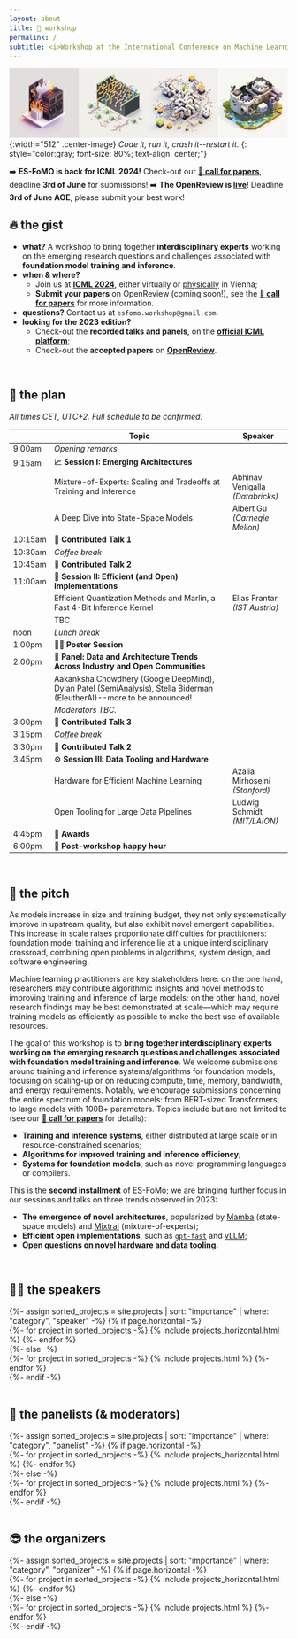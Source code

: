 ```yaml
---
layout: about
title: 🏡 workshop
permalink: /
subtitle: <i>Workshop at the International Conference on Machine Learning (ICML) 2024.</i>
---
```


![Banner](assets/img/banner.png){:width="512" .center-image}
*Code it, run it, crash it--restart it.*
{: style="color:gray; font-size: 80%; text-align: center;"}

➡️ **ES-FoMO is back for ICML 2024!** Check-out our [**📝 call for papers**](/call/), deadline **3rd of June** for submissions!
➡️ **The OpenReview is [live](https://openreview.net/group?id=ICML.cc/2024/Workshop/ES-FoMo-II)**! Deadline **3rd of June AOE**, please submit your best work!

## 🔥 the gist

* **what?** A workshop to bring together **interdisciplinary experts** working on the emerging research questions and challenges associated with **foundation model training and inference**.
* **when & where?**
  * Join us at **[ICML 2024](https://icml.cc)**, either virtually or [physically](https://maps.app.goo.gl/9Vf8oroxYyiUf2bb7) in Vienna;  
  * **Submit your papers** on OpenReview (coming soon!), see the [**📝 call for papers**](/call/) for more information.
* **questions?** Contact us at `esfomo.workshop@gmail.com`.
* **looking for the 2023 edition?**
  * Check-out the **recorded talks and panels**, on the **[official ICML platform](https://icml.cc/virtual/2023/workshop/21479)**;
  * Check-out the **accepted papers** on **[OpenReview](https://openreview.net/group?id=ICML.cc/2023/Workshop/ES-FoMO)**.

<br>

## 📆 the plan
*All times CET, UTC+2. Full schedule to be confirmed.*

|        | Topic                                                                                                                  | Speaker                               |
|--------|------------------------------------------------------------------------------------------------------------------------|---------------------------------------|
| 9:00am | *Opening remarks*                                                                                                      |                                       |
| 9:15am | **📈 Session I: Emerging Architectures**                                                                               |                                       |
|        | Mixture-of-Experts: Scaling and Tradeoffs at Training and Inference                                                    | Abhinav Venigalla <br> *(Databricks)* |
|        | A Deep Dive into State-Space Models                                                                                    | Albert Gu <br> *(Carnegie Mellon)*    |
| 10:15am | 🎤 **Contributed Talk 1**                                                                                              |                                       |
| 10:30am | *Coffee break*                                                                                                         |                                       |
| 10:45am | 🎤 **Contributed Talk 2**                                                                                              |                                       |
| 11:00am | 🚀 **Session II: Efficient (and Open) Implementations**                                                                |                                       |
|        | Efficient Quantization Methods and Marlin, a Fast 4-Bit Inference Kernel                                               | Elias Frantar <br> *(IST Austria)*    |
|        | TBC                                                                                                                    |                                       |
| noon   | *Lunch break*                                                                                                          |                                       |
| 1:00pm | 🧑‍🎓 **Poster Session**                                                                                               |                                       |
| 2:00pm | 💬 **Panel: Data and Architecture Trends Across Industry and Open Communities**                                        |                                       |
|        | Aakanksha Chowdhery (Google DeepMind), Dylan Patel (SemiAnalysis), Stella Biderman (EleutherAI)--more to be announced! |                                       |
|        | *Moderators TBC.*                                                                                                      |                                       |
| 3:00pm | 🎤 **Contributed Talk 3**                                                                                              |                                       |
| 3:15pm | *Coffee break*                                                                                                         |                                       |
| 3:30pm | 🎤 **Contributed Talk 2**                                                                                              |                                       |
| 3:45pm | ⚙️ **Session III: Data Tooling and Hardware**                                                                          |                                       |
|        | Hardware for Efficient Machine Learning                                                                                | Azalia Mirhoseini <br> *(Stanford)*   |
|        | Open Tooling for Large Data Pipelines                                                                                  | Ludwig Schmidt <br> *(MIT/LAION)*     |
| 4:45pm | 🏅 **Awards**                                                                                                          |                                       |
| 6:00pm | 🎉 **Post-workshop happy hour**                                                                                        |                |

<br>

## 🦾 the pitch

As models increase in size and training budget, they not only systematically improve in upstream quality, but also exhibit novel emergent capabilities. This increase in scale raises proportionate difficulties for practitioners: foundation model training and inference lie at a unique interdisciplinary crossroad, combining open problems in algorithms, system design, and software engineering. 

Machine learning practitioners are key stakeholders here: on the one hand, researchers may contribute algorithmic insights and novel methods to improving training and inference of large models; on the other hand, novel research findings may be best demonstrated at scale—which may require training models as efficiently as possible to make the best use of available resources. 

The goal of this workshop is to **bring together interdisciplinary experts working on the emerging research questions and challenges associated with foundation model training and inference**. We welcome submissions around training and inference systems/algorithms for foundation models, focusing on scaling-up or on reducing compute, time, memory, bandwidth, and energy requirements. Notably, we encourage submissions concerning the entire spectrum of foundation models: from BERT-sized Transformers, to large models with 100B+ parameters. Topics include but are not limited to (see our [**📝 call for papers**](/call/) for details): 
* **Training and inference systems**, either distributed at large scale or in resource-constrained scenarios;
* **Algorithms for improved training and inference efficiency**;
* **Systems for foundation models**, such as novel programming languages or compilers. 

This is the **second installment** of ES-FoMo; we are bringing further focus in our sessions and talks on three trends observed in 2023:
* **The emergence of novel architectures**, popularized by [Mamba](https://arxiv.org/abs/2312.00752) (state-space models) and [Mixtral](https://arxiv.org/abs/2401.04088) (mixture-of-experts);
* **Efficient open implementations**, such as [`gpt-fast`](https://github.com/pytorch-labs/gpt-fast) and [vLLM](https://github.com/vllm-project/vllm);
* **Open questions on novel hardware and data tooling.**

<br>

## 🧑‍🏫 the speakers

<div class="projects">
  {%- assign sorted_projects = site.projects | sort: "importance" | where: "category", "speaker" -%}
  <!-- Generate cards for each project -->
  {% if page.horizontal -%}
  <div class="container">
    <div class="row row-cols-2">
    {%- for project in sorted_projects -%}
      {% include projects_horizontal.html %}
    {%- endfor %}
    </div>
  </div>
  {%- else -%}
  <div class="grid">
    {%- for project in sorted_projects -%}
      {% include projects.html %}
    {%- endfor %}
  </div>
  {%- endif -%}
</div>

<br>

## 💬 the panelists (& moderators)

<div class="projects">
  {%- assign sorted_projects = site.projects | sort: "importance" | where: "category", "panelist" -%}
  <!-- Generate cards for each project -->
  {% if page.horizontal -%}
  <div class="container">
    <div class="row row-cols-2">
    {%- for project in sorted_projects -%}
      {% include projects_horizontal.html %}
    {%- endfor %}
    </div>
  </div>
  {%- else -%}
  <div class="grid">
    {%- for project in sorted_projects -%}
      {% include projects.html %}
    {%- endfor %}
  </div>
  {%- endif -%}
</div>

<br>

## 😎 the organizers

<div class="projects">
  {%- assign sorted_projects = site.projects | sort: "importance" | where: "category", "organizer" -%}
  <!-- Generate cards for each project -->
  {% if page.horizontal -%}
  <div class="container">
    <div class="row row-cols-2">
    {%- for project in sorted_projects -%}
      {% include projects_horizontal.html %}
    {%- endfor %}
    </div>
  </div>
  {%- else -%}
  <div class="grid">
    {%- for project in sorted_projects -%}
      {% include projects.html %}
    {%- endfor %}
  </div>
  {%- endif -%}
</div>
